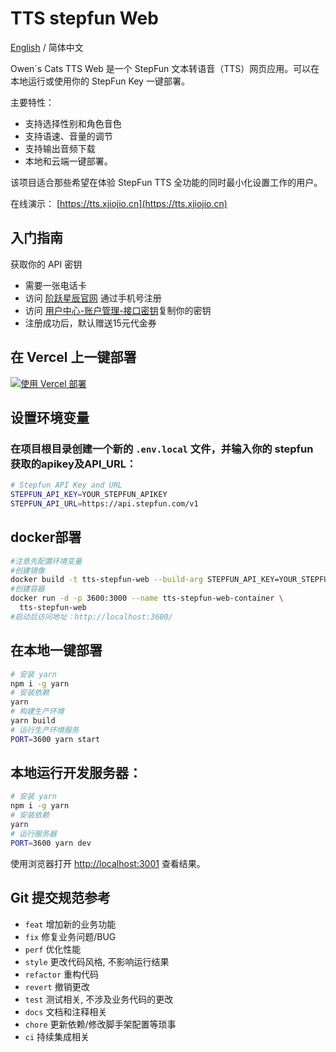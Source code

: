 # TTS stepfun Web

[English](./README.md) / 简体中文

Owen`s Cats TTS Web 是一个 StepFun 文本转语音（TTS）网页应用。可以在本地运行或使用你的 StepFun Key 一键部署。

主要特性：

- 支持选择性别和角色音色
- 支持语速、音量的调节
- 支持输出音频下载
- 本地和云端一键部署。

该项目适合那些希望在体验 StepFun TTS 全功能的同时最小化设置工作的用户。

在线演示： [https://tts.xjiojio.cn](https://tts.xjiojio.cn)

## 入门指南

获取你的 API 密钥

- 需要一张电话卡
- 访问 [阶跃星辰官网](https://platform.stepfun.com/) 通过手机号注册
- 访问 [用户中心-账户管理-接口密钥](https://platform.stepfun.com/interface-key)复制你的密钥
- 注册成功后，默认赠送15元代金券

## 在 Vercel 上一键部署

[![使用 Vercel 部署](https://vercel.com/button)](https://vercel.com/new/clone?repository-url=https://github.com/owenshen0907/tts-stepfun-web&env=STEPFUN_API_KEY&env=STEPFUN_API_URL&project-name=tts-stepfun-web&repository-name=tts-stepfun-web)

## 设置环境变量
### 在项目根目录创建一个新的 `.env.local` 文件，并输入你的 stepfun 获取的apikey及API_URL：

```bash
# Stepfun API Key and URL
STEPFUN_API_KEY=YOUR_STEPFUN_APIKEY
STEPFUN_API_URL=https://api.stepfun.com/v1
```

## docker部署
```bash
#注意先配置环境变量
#创建镜像
docker build -t tts-stepfun-web --build-arg STEPFUN_API_KEY=YOUR_STEPFUN_APIKEY --build-arg NODE_ENV=production .
#创建容器
docker run -d -p 3600:3000 --name tts-stepfun-web-container \
  tts-stepfun-web
#启动后访问地址：http://localhost:3600/
```

## 在本地一键部署

```bash
# 安装 yarn
npm i -g yarn
# 安装依赖
yarn
# 构建生产环境
yarn build
# 运行生产环境服务
PORT=3600 yarn start
```

## 本地运行开发服务器：

```bash
# 安装 yarn
npm i -g yarn
# 安装依赖
yarn
# 运行服务器
PORT=3600 yarn dev
```

使用浏览器打开 [http://localhost:3001](http://localhost:3600/) 查看结果。

## Git 提交规范参考

- `feat` 增加新的业务功能
- `fix` 修复业务问题/BUG
- `perf` 优化性能
- `style` 更改代码风格, 不影响运行结果
- `refactor` 重构代码
- `revert` 撤销更改
- `test` 测试相关, 不涉及业务代码的更改
- `docs` 文档和注释相关
- `chore` 更新依赖/修改脚手架配置等琐事
- `ci` 持续集成相关
